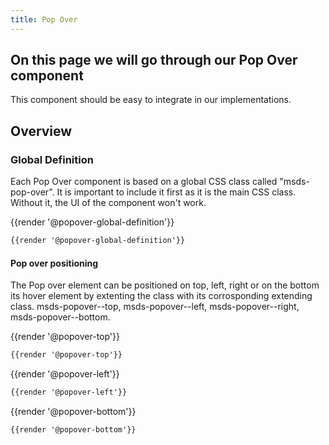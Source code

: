 ```yaml
---
title: Pop Over
---
```


## On this page we will go through our Pop Over component 

This component should be easy to integrate in our implementations. 

## Overview
### Global Definition
Each Pop Over component is based on a global CSS class called "msds-pop-over". It is important to include it first as it is the main CSS class. Without it, the UI of the component won't work. 

<div class="element-preview">
  <div class="element-preview__inner">{{render '@popover-global-definition'}}</div>
</div>

```html
{{render '@popover-global-definition'}}
```
#### Pop over positioning
The Pop over element can be positioned on top, left, right or on the bottom its hover element by extenting the class with its corrosponding extending class.  msds-popover--top, msds-popover--left, msds-popover--right, msds-popover--bottom. 

<div class="element-preview">
  <div class="element-preview__inner">{{render '@popover-top'}}</div>
</div>

```html
{{render '@popover-top'}}
```

<div class="element-preview d-flex flex-row-reverse">
  <div class="element-preview__inner">{{render '@popover-left'}}</div>
</div>

```html
{{render '@popover-left'}}
```

<div class="element-preview">
  <div class="element-preview__inner">{{render '@popover-bottom'}}</div>
</div>

```html
{{render '@popover-bottom'}}
```